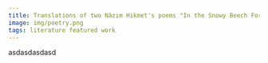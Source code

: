 ```yaml
---
title: Translations of two Nâzım Hikmet's poems "In the Snowy Beech Forest" and "On Living" to be published in the Poetry Magazine
image: img/poetry.png
tags: literature featured work 
---
```


asdasdasdasd
